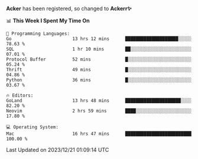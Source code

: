 **Acker** has been registered, so changed to **Ackerr✨**

<!--START_SECTION:waka-->
📊 **This Week I Spent My Time On** 

```text
💬 Programming Languages: 
Go                       13 hrs 12 mins      ████████████████████░░░░░   78.63 % 
SQL                      1 hr 10 mins        ██░░░░░░░░░░░░░░░░░░░░░░░   07.01 % 
Protocol Buffer          52 mins             █░░░░░░░░░░░░░░░░░░░░░░░░   05.24 % 
Thrift                   49 mins             █░░░░░░░░░░░░░░░░░░░░░░░░   04.86 % 
Python                   36 mins             █░░░░░░░░░░░░░░░░░░░░░░░░   03.67 % 

🔥 Editors: 
GoLand                   13 hrs 48 mins      █████████████████████░░░░   82.20 % 
Neovim                   2 hrs 59 mins       ████░░░░░░░░░░░░░░░░░░░░░   17.80 % 

💻 Operating System: 
Mac                      16 hrs 47 mins      █████████████████████████   100.00 % 
```


 Last Updated on 2023/12/21 01:09:14 UTC
<!--END_SECTION:waka-->
